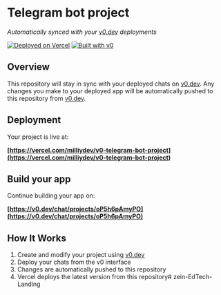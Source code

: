 # Telegram bot project

*Automatically synced with your [v0.dev](https://v0.dev) deployments*

[![Deployed on Vercel](https://img.shields.io/badge/Deployed%20on-Vercel-black?style=for-the-badge&logo=vercel)](https://vercel.com/milliydev/v0-telegram-bot-project)
[![Built with v0](https://img.shields.io/badge/Built%20with-v0.dev-black?style=for-the-badge)](https://v0.dev/chat/projects/oP5h6pAmyPO)

## Overview

This repository will stay in sync with your deployed chats on [v0.dev](https://v0.dev).
Any changes you make to your deployed app will be automatically pushed to this repository from [v0.dev](https://v0.dev).

## Deployment

Your project is live at:

**[https://vercel.com/milliydev/v0-telegram-bot-project](https://vercel.com/milliydev/v0-telegram-bot-project)**

## Build your app

Continue building your app on:

**[https://v0.dev/chat/projects/oP5h6pAmyPO](https://v0.dev/chat/projects/oP5h6pAmyPO)**

## How It Works

1. Create and modify your project using [v0.dev](https://v0.dev)
2. Deploy your chats from the v0 interface
3. Changes are automatically pushed to this repository
4. Vercel deploys the latest version from this repository# zein-EdTech-Landing
